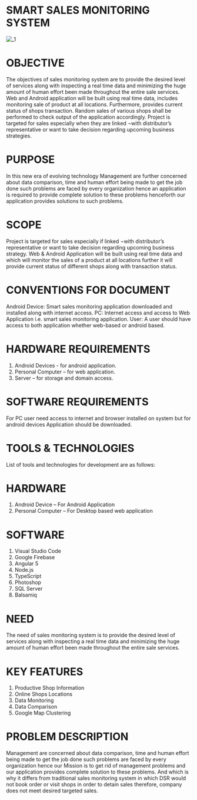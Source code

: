 
# SMART SALES MONITORING SYSTEM
![_1](https://user-images.githubusercontent.com/31346514/54197391-9c2e7280-44e5-11e9-8540-3148b784c247.png)


# OBJECTIVE
The objectives of sales monitoring system are to provide the desired level of services along with inspecting a real time data and minimizing the huge amount of human effort been made throughout the entire sale services.
Web and Android application will be built using real time data, includes monitoring sale of product at all locations. Furthermore, provides current status of shops transaction. Random sales of various shops shall be performed to check output of the application accordingly.
Project is targeted for sales especially when they are linked ¬with distributor’s representative or want to take decision regarding upcoming business strategies.

# PURPOSE
In this new era of evolving technology Management are further concerned about data comparison, time and human effort being made to get the job done such problems are faced by every organization hence an application is required to provide complete solution to these problems henceforth our application provides solutions to such problems.

# SCOPE
Project is targeted for sales especially if linked ¬with distributor’s representative or want to take decision regarding upcoming business strategy. Web & Android Application will be built using real time data and which will monitor the sales of a product at all locations further it will provide current status of different shops along with transaction status.

# CONVENTIONS FOR DOCUMENT
Android Device: Smart sales monitoring application downloaded and installed along with internet access.
PC: Internet access and access to Web Application i.e. smart sales monitoring application.
User: A user should have access to both application whether web-based or android based.

# HARDWARE REQUIREMENTS
1.	Android Devices - for android application. 
2.	Personal Computer – for web application. 
3.	Server – for storage and domain access.

# SOFTWARE REQUIREMENTS
For PC user need access to internet and browser installed on system but for android devices Application should be downloaded.

# TOOLS & TECHNOLOGIES
List of tools and technologies for development are as follows:

# HARDWARE
1.	Android Device – For Android Application
2.	Personal Computer – For Desktop based web application

# SOFTWARE
1.	Visual Studio Code
2.	Google Firebase
3.	Angular 5
4.	Node.js
5.	TypeScript
6.	Photoshop
7.	SQL Server
8.	Balsamiq

# NEED
The need of sales monitoring system is to provide the desired level of services along with inspecting a real time data and minimizing the huge amount of human effort been made throughout the entire sale services.

# KEY FEATURES
1.	Productive Shop Information
2.	Online Shops Locations
3.	Data Monitoring
4.	Data Comparison
5.	Google Map Clustering

# PROBLEM DESCRIPTION
Management are concerned about data comparison, time and human effort being made to get the job done such problems are faced by every organization hence our Mission is to get rid of management problems and our application provides complete solution to these problems. And which is why it differs from traditional sales monitoring system in which DSR would not book order or visit shops in order to detain sales therefore, company does not meet desired targeted sales.


